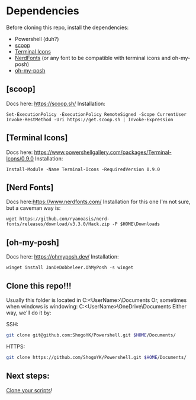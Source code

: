 # Dependencies
Before cloning this repo, install the dependencies:
- Powershell (duh?)
- [scoop](#scoop)
- [Terminal Icons](#terminal-icons)
- [NerdFonts](#nerd-fonts) (or any font to be compatible with terminal icons and oh-my-posh)
- [oh-my-posh](#oh-my-posh)

## [scoop]
Docs here: https://scoop.sh/
Installation: 

```
Set-ExecutionPolicy -ExecutionPolicy RemoteSigned -Scope CurrentUser
Invoke-RestMethod -Uri https://get.scoop.sh | Invoke-Expression
```

## [Terminal Icons]
Docs here: https://www.powershellgallery.com/packages/Terminal-Icons/0.9.0
Installation: 

```
Install-Module -Name Terminal-Icons -RequiredVersion 0.9.0
```

## [Nerd Fonts]
Docs here:https://www.nerdfonts.com/
Installation for this one I'm not sure, but a caveman way is:

```
wget https://github.com/ryanoasis/nerd-fonts/releases/download/v3.3.0/Hack.zip -P $HOME\Downloads
```

## [oh-my-posh]
Docs here: https://ohmyposh.dev/
Installation:

```
winget install JanDeDobbeleer.OhMyPosh -s winget
```

## Clone this repo!!!

Usually this folder is located in C:\<UserName>\Documents
Or, sometimes when windows is windowing: C:\<UserName>\OneDrive\Documents
Either way, we'll do it by:

SSH:

```bash
git clone git@github.com:ShogoYK/Powershell.git $HOME/Documents/
```

HTTPS:
```bash
git clone https://github.com/ShogoYK/Powershell.git $HOME/Documents/
```


## Next steps:

[Clone your scripts](https://github.com/ShogoYK/pwsh-scripts)!
